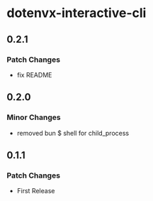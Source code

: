 # dotenvx-interactive-cli

## 0.2.1

### Patch Changes

- fix README

## 0.2.0

### Minor Changes

- removed bun $ shell for child_process

## 0.1.1

### Patch Changes

- First Release
